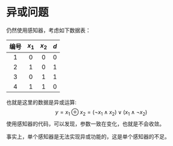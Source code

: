# 异或问题

仍然使用感知器，考虑如下数据表：

| 编号 | $x_1$ | $x_2$ | $d$ |
| :--: | :-----: | :-----: | :---: |
|  1   |    0    |    0    |   0   |
|  2   |    1    |    0    |   1   |
|  3   |    0    |    1    |   1   |
|  4   |    1    |    1    |   0   |

也就是这里的数据是异或运算:
$$
y =x_1\oplus x_2 = (\neg x_1 \land x_2) \lor (x_1 \land \neg x_2)
$$
使用感知器的代码，可以发现，参数一致在变化，也就是不会收敛。

事实上，单个感知器是无法实现异或功能的，这是单个感知器的不足。
